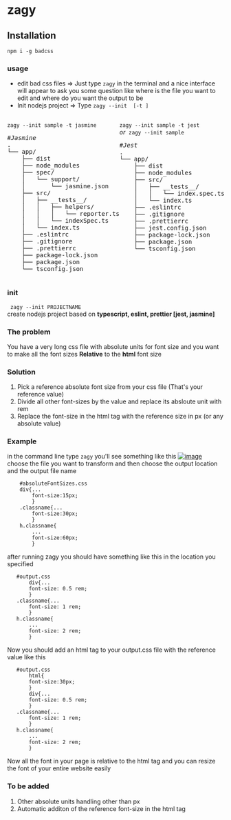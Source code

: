 <link href="https://github.com/nagy-nabil/zagy/blob/main/markdown.css" rel="stylesheet">


<h1 class="main-header">zagy</h1>

 <h2> Installation</h2>
<code>npm i -g badcss</code>
<h3 classname="usage">usage</h3>

<ul>
<li> edit bad css files => Just type <code>zagy</code> in the terminal and a nice interface will appear to ask you some question like where is the file you want to edit and where do you want the output to be</li>

<li>Init nodejs project => Type <code>zagy --init <foldername> [-t <jest|jasmine>]</code></li>
</ul>
<br/>
<div style="display:flex; justify-content:space-between;">
<div>
<code>zagy --init sample -t jasmine</code>
<pre style="display:inline-block; background-color:transparent;">
<em>#Jasmine</em>
.
└── app/
    ├── dist
    ├── node_modules
    ├── spec/
    │   └── support/
    │       └── jasmine.json
    ├── src/
    │   ├── __tests__/
    │   │   ├── helpers/
    │   │   │   └── reporter.ts
    │   │   └── indexSpec.ts
    │   └── index.ts
    ├── .eslintrc
    ├── .gitignore
    ├── .prettierrc
    ├── package-lock.json
    ├── package.json
    └── tsconfig.json
</pre>
</div>
<div>
<code>zagy --init sample -t jest</code><br/>
<em>or</em>&nbsp;
<code>zagy --init sample</code>
<pre style="display:inline-block; background-color:transparent;">
<em>#Jest</em>
.
└── app/
    ├── dist
    ├── node_modules
    ├── src/
    │   ├── __tests__/
    │   │   └── index.spec.ts
    │   └── index.ts
    ├── .eslintrc
    ├── .gitignore
    ├── .prettierrc
    ├── jest.config.json
    ├── package-lock.json
    ├── package.json
    └── tsconfig.json
</pre>
</div>

</div>





### init
`` zagy --init PROJECTNAME`` <br/>
create nodejs project based on **typescript, eslint, prettier [jest, jasmine]**
### The problem
You have a very long css file with absolute units for font size and you want to make all the font sizes **Relative** to the **html** font size
### Solution

 1. Pick a reference absolute font size from your css file (That's your reference value)
 2. Divide all other font-sizes by the value and replace its absloute unit with rem
 3. Replace the font-size in the html tag with the reference size in px (or any absolute value)
 
 ### Example
in the command line type ``zagy``
you'll see something like this
<a href="https://im.ge/i/OntPFP"><img src="https://i.im.ge/2022/09/10/OntPFP.image.png" alt="image" border="0"></a>
choose the file you want to transform and then choose the output location and the output file name
```
    #absoluteFontSizes.css
    div{...
	    font-size:15px;
	    }
	.classname{...
		font-size:30px;
		}
	h.classname{
		...
		font-size:60px;
		}
```
 after running zagy you should have something like this in the location you specified 
 ```
    #output.css
        div{...
	    font-size: 0.5 rem;
	    }
	.classname{...
		font-size: 1 rem;
		}
	h.classname{
		...
		font-size: 2 rem;
		}
 ```
Now you should add an html tag to your output.css file with the reference value like this
 ```
    #output.css
	    html{
	    font-size:30px;
	    }
        div{...
	    font-size: 0.5 rem;
	    }
	.classname{...
		font-size: 1 rem;
		}
	h.classname{
		...
		font-size: 2 rem;
		}

 ```
Now all the font in your page is relative to the html tag and you can resize the font of your entire website easily

### To be added
 

 1. Other absolute units handling other than px
 2. Automatic additon of the reference font-size in the html tag

